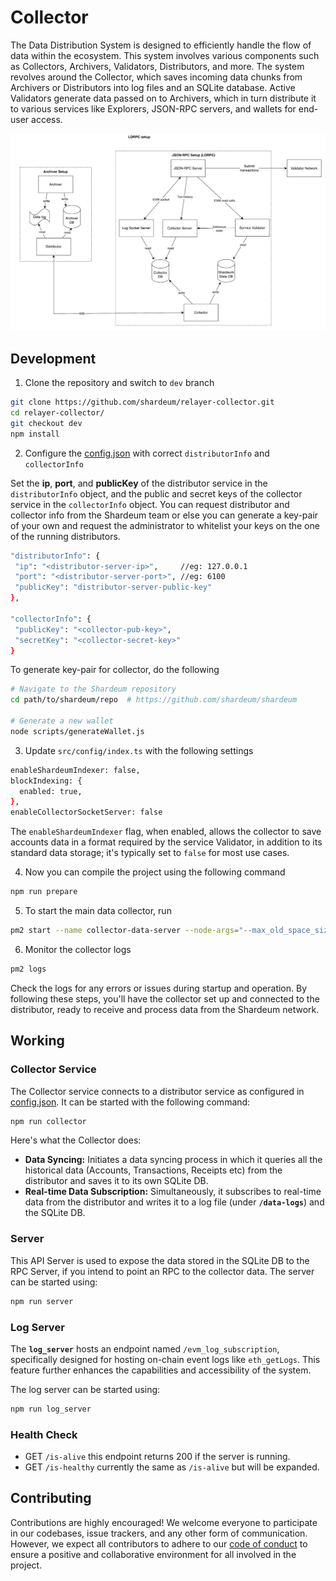 # Collector

The Data Distribution System is designed to efficiently handle the flow of data within the ecosystem. This system involves various components such as Collectors, Archivers, Validators, Distributors, and more. The system revolves around the Collector, which saves incoming data chunks from Archivers or Distributors into log files and an SQLite database. Active Validators generate data passed on to Archivers, which in turn distribute it to various services like Explorers, JSON-RPC servers, and wallets for end-user access.

![Alt text](./ldrpc-setup.png)

## Development

1. Clone the repository and switch to `dev` branch

```bash
git clone https://github.com/shardeum/relayer-collector.git
cd relayer-collector/
git checkout dev
npm install
```

2. Configure the [config.json](./config.json) with correct `distributorInfo` and `collectorInfo`

Set the **ip**, **port**, and **publicKey** of the distributor service in the `distributorInfo` object, and the public and secret keys of the collector service in the `collectorInfo` object. You can request distributor and collector info from the Shardeum team or else you can generate a key-pair of your own and request the administrator to whitelist your keys on the one of the running distributors.

```bash
"distributorInfo": {
 "ip": "<distributor-server-ip>",     //eg: 127.0.0.1
 "port": "<distributor-server-port>", //eg: 6100
 "publicKey": "distributor-server-public-key"
},
 
"collectorInfo": {
 "publicKey": "<collector-pub-key>",
 "secretKey": "<collector-secret-key>"
}
```

To generate key-pair for collector, do the following

```bash
# Navigate to the Shardeum repository
cd path/to/shardeum/repo  # https://github.com/shardeum/shardeum

# Generate a new wallet
node scripts/generateWallet.js
```

3. Update `src/config/index.ts` with the following settings

```bash
enableShardeumIndexer: false,
blockIndexing: {
  enabled: true,
},
enableCollectorSocketServer: false
```

The `enableShardeumIndexer` flag, when enabled, allows the collector to save accounts data in a format required by the service Validator, in addition to its standard data storage; it's typically set to `false` for most use cases.

4. Now you can compile the project using the following command

```bash
npm run prepare
```

5. To start the main data collector, run

```bash
pm2 start --name collector-data-server --node-args="--max_old_space_size=16000" npm -- run collector
```

6. Monitor the collector logs

```bash
pm2 logs
```

Check the logs for any errors or issues during startup and operation. By following these steps, you'll have the collector set up and connected to the distributor, ready to receive and process data from the Shardeum network.

## Working

### Collector Service

The Collector service connects to a distributor service as configured in [config.json](./config.json). It can be started with the following command:

```bash
npm run collector
```

Here's what the Collector does:

- **Data Syncing:** Initiates a data syncing process in which it queries all the historical data (Accounts, Transactions, Receipts etc) from the distributor and saves it to its own SQLite DB.
- **Real-time Data Subscription:** Simultaneously, it subscribes to real-time data from the distributor and writes it to a log file (under **`/data-logs`**) and the SQLite DB.

### Server

This API Server is used to expose the data stored in the SQLite DB to the RPC Server, if you intend to point an RPC to the collector data. The server can be started using:

```bash
npm run server
```

### Log Server

The **`log_server`** hosts an endpoint named `/evm_log_subscription`, specifically designed for hosting on-chain event logs like `eth_getLogs`. This feature further enhances the capabilities and accessibility of the system.

The log server can be started using:

```bash
npm run log_server
```

### Health Check

- GET `/is-alive` this endpoint returns 200 if the server is running.
- GET `/is-healthy` currently the same as `/is-alive` but will be expanded.

## Contributing

Contributions are highly encouraged! We welcome everyone to participate in our codebases, issue trackers, and any other form of communication. However, we expect all contributors to adhere to our [code of conduct](./CODE_OF_CONDUCT.md) to ensure a positive and collaborative environment for all involved in the project.
